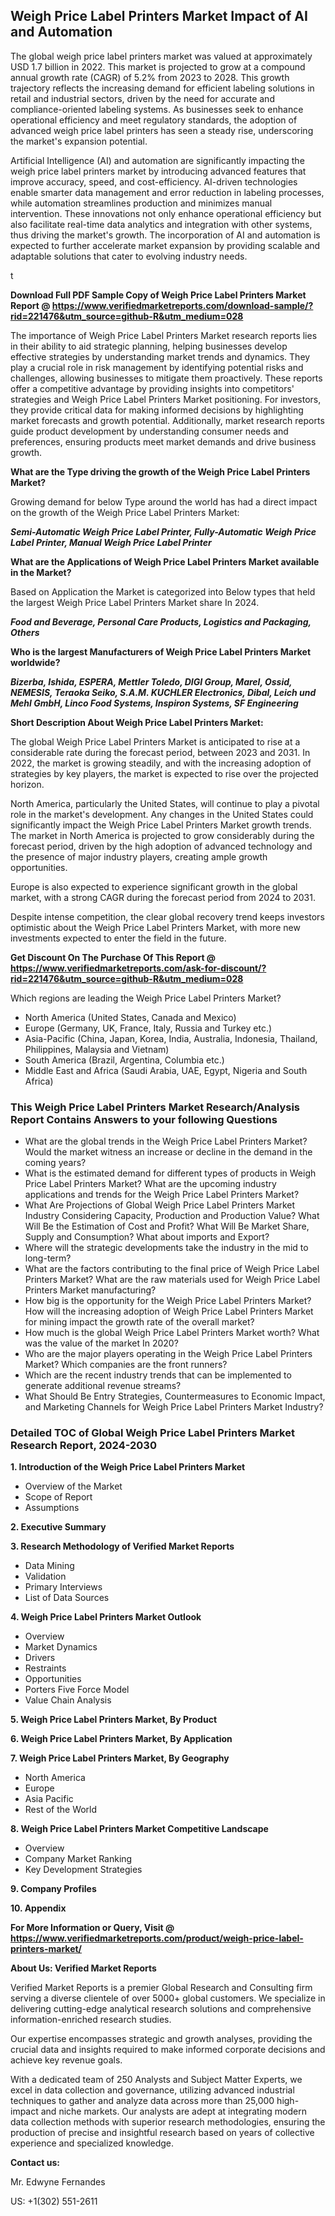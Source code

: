 <h2>Weigh Price Label Printers Market Impact of AI and Automation</h2><p>The global weigh price label printers market was valued at approximately USD 1.7 billion in 2022. This market is projected to grow at a compound annual growth rate (CAGR) of 5.2% from 2023 to 2028. This growth trajectory reflects the increasing demand for efficient labeling solutions in retail and industrial sectors, driven by the need for accurate and compliance-oriented labeling systems. As businesses seek to enhance operational efficiency and meet regulatory standards, the adoption of advanced weigh price label printers has seen a steady rise, underscoring the market's expansion potential.</p><p>Artificial Intelligence (AI) and automation are significantly impacting the weigh price label printers market by introducing advanced features that improve accuracy, speed, and cost-efficiency. AI-driven technologies enable smarter data management and error reduction in labeling processes, while automation streamlines production and minimizes manual intervention. These innovations not only enhance operational efficiency but also facilitate real-time data analytics and integration with other systems, thus driving the market's growth. The incorporation of AI and automation is expected to further accelerate market expansion by providing scalable and adaptable solutions that cater to evolving industry needs.</p>t</p><p id="" class=""><strong>Download Full PDF Sample Copy of Weigh Price Label Printers Market Report @ <a href="https://www.verifiedmarketreports.com/download-sample/?rid=221476&utm_source=github-R&utm_medium=028" target="_blank">https://www.verifiedmarketreports.com/download-sample/?rid=221476&utm_source=github-R&utm_medium=028</a></strong></p><p>The importance of&nbsp;Weigh Price Label Printers Market research reports lies in their ability to aid strategic planning, helping businesses develop effective strategies by understanding market trends and dynamics. They play a crucial role in risk management by identifying potential risks and challenges, allowing businesses to mitigate them proactively. These reports offer a competitive advantage by providing insights into competitors' strategies and Weigh Price Label Printers Market positioning. For investors, they provide critical data for making informed decisions by highlighting market forecasts and growth potential. Additionally, market research reports guide product development by understanding consumer needs and preferences, ensuring products meet market demands and drive business growth.</p><p><strong>What are the&nbsp;Type driving the growth of the Weigh Price Label Printers Market?</strong></p><p id="" class="">Growing demand for below Type around the world has had a direct impact on the growth of the Weigh Price Label Printers Market:</p><em><strong>Semi-Automatic Weigh Price Label Printer, Fully-Automatic Weigh Price Label Printer, Manual Weigh Price Label Printer</strong></em></p><strong>What are the&nbsp;Applications&nbsp;of Weigh Price Label Printers Market available in the Market?</strong></p><p id="" class="">Based on Application the Market is categorized into Below types that held the largest Weigh Price Label Printers Market share In 2024.</p><em><strong>Food and Beverage, Personal Care Products, Logistics and Packaging, Others</strong></em></p><strong>Who is the largest Manufacturers of Weigh Price Label Printers Market worldwide?</strong></p><p><em><strong>Bizerba, Ishida, ESPERA, Mettler Toledo, DIGI Group, Marel, Ossid, NEMESIS, Teraoka Seiko, S.A.M. KUCHLER Electronics, Dibal, Leich und Mehl GmbH, Linco Food Systems, Inspiron Systems, SF Engineering</strong></em></p><p id="" class=""><strong>Short Description About Weigh Price Label Printers Market:</strong></p><p>The global Weigh Price Label Printers Market is anticipated to rise at a considerable rate during the forecast period, between 2023 and 2031. In 2022, the market is growing steadily, and with the increasing adoption of strategies by key players, the market is expected to rise over the projected horizon.</p><p>North America, particularly the United States, will continue to play a pivotal role in the market's development. Any changes in the United States could significantly impact the Weigh Price Label Printers Market growth trends. The market in North America is projected to grow considerably during the forecast period, driven by the high adoption of advanced technology and the presence of major industry players, creating ample growth opportunities.</p><p>Europe is also expected to experience significant growth in the global market, with a strong CAGR during the forecast period from 2024 to 2031.</p><p>Despite intense competition, the clear global recovery trend keeps investors optimistic about the Weigh Price Label Printers Market, with more new investments expected to enter the field in the future.</p><p id="" class=""><strong>Get Discount On The Purchase Of This Report @ <a href="https://www.verifiedmarketreports.com/ask-for-discount/?rid=221476&utm_source=github-R&utm_medium=028" target="_blank">https://www.verifiedmarketreports.com/ask-for-discount/?rid=221476&utm_source=github-R&utm_medium=028</a></strong></p>Which regions are leading the Weigh Price Label Printers Market?</p><ul><li>North America (United States, Canada and Mexico)</li><li>Europe (Germany, UK, France, Italy, Russia and Turkey etc.)</li><li>Asia-Pacific (China, Japan, Korea, India, Australia, Indonesia, Thailand, Philippines, Malaysia and Vietnam)</li><li>South America (Brazil, Argentina, Columbia etc.)</li><li>Middle East and Africa (Saudi Arabia, UAE, Egypt, Nigeria and South Africa)</li></ul><h3 id="" class="">This Weigh Price Label Printers Market Research/Analysis Report Contains Answers to your following Questions</h3><ul><li>What are the global trends in the Weigh Price Label Printers Market? Would the market witness an increase or decline in the demand in the coming years?</li><li>What is the estimated demand for different types of products in Weigh Price Label Printers Market? What are the upcoming industry applications and trends for the Weigh Price Label Printers Market?</li><li>What Are Projections of Global Weigh Price Label Printers Market Industry Considering Capacity, Production and Production Value? What Will Be the Estimation of Cost and Profit? What Will Be Market Share, Supply and Consumption? What about imports and Export?</li><li>Where will the strategic developments take the industry in the mid to long-term?</li><li>What are the factors contributing to the final price of Weigh Price Label Printers Market? What are the raw materials used for Weigh Price Label Printers Market manufacturing?</li><li>How big is the opportunity for the Weigh Price Label Printers Market? How will the increasing adoption of Weigh Price Label Printers Market for mining impact the growth rate of the overall market?</li><li>How much is the global Weigh Price Label Printers Market worth? What was the value of the market In 2020?</li><li>Who are the major players operating in the Weigh Price Label Printers Market? Which companies are the front runners?</li><li>Which are the recent industry trends that can be implemented to generate additional revenue streams?</li><li>What Should Be Entry Strategies, Countermeasures to Economic Impact, and Marketing Channels for Weigh Price Label Printers Market Industry?</li></ul><h3 id="" class="">Detailed TOC of Global Weigh Price Label Printers Market Research Report, 2024-2030</h3><p id="" class=""><strong>1. Introduction of the Weigh Price Label Printers Market</strong></p><ul><li>Overview of the Market</li><li>Scope of Report</li><li>Assumptions</li></ul><p id="" class=""><strong>2. Executive Summary</strong></p><p id="" class=""><strong>3. Research Methodology of Verified Market Reports</strong></p><ul><li>Data Mining</li><li>Validation</li><li>Primary Interviews</li><li>List of Data Sources</li></ul><p id="" class=""><strong>4. Weigh Price Label Printers Market Outlook</strong></p><ul><li>Overview</li><li>Market Dynamics</li><li>Drivers</li><li>Restraints</li><li>Opportunities</li><li>Porters Five Force Model</li><li>Value Chain Analysis</li></ul><p id="" class=""><strong>5. Weigh Price Label Printers Market, By Product</strong></p><p id="" class=""><strong>6. Weigh Price Label Printers Market, By Application</strong></p><p id="" class=""><strong>7. Weigh Price Label Printers Market, By Geography</strong></p><ul><li>North America</li><li>Europe</li><li>Asia Pacific</li><li>Rest of the World</li></ul><p id="" class=""><strong>8. Weigh Price Label Printers Market Competitive Landscape</strong></p><ul><li>Overview</li><li>Company Market Ranking</li><li>Key Development Strategies</li></ul><p id="" class=""><strong>9. Company Profiles</strong></p><p id="" class=""><strong>10. Appendix</strong></p><p id="" class=""><strong>For More Information or Query, Visit @ <a href="https://www.verifiedmarketreports.com/product/weigh-price-label-printers-market/" target="_blank">https://www.verifiedmarketreports.com/product/weigh-price-label-printers-market/</a></strong></p><p id="" class=""><strong>About Us: Verified Market Reports</strong></p><p id="" class="">Verified Market Reports is a premier Global Research and Consulting firm serving a diverse clientele of over 5000+ global customers. We specialize in delivering cutting-edge analytical research solutions and comprehensive information-enriched research studies.</p><p id="" class="">Our expertise encompasses strategic and growth analyses, providing the crucial data and insights required to make informed corporate decisions and achieve key revenue goals.</p><p id="" class="">With a dedicated team of 250 Analysts and Subject Matter Experts, we excel in data collection and governance, utilizing advanced industrial techniques to gather and analyze data across more than 25,000 high-impact and niche markets. Our analysts are adept at integrating modern data collection methods with superior research methodologies, ensuring the production of precise and insightful research based on years of collective experience and specialized knowledge.</p><p id="" class=""><strong>Contact us:</strong></p><p id="" class="">Mr. Edwyne Fernandes</p><p id="" class="">US: +1(302) 551-2611</p>